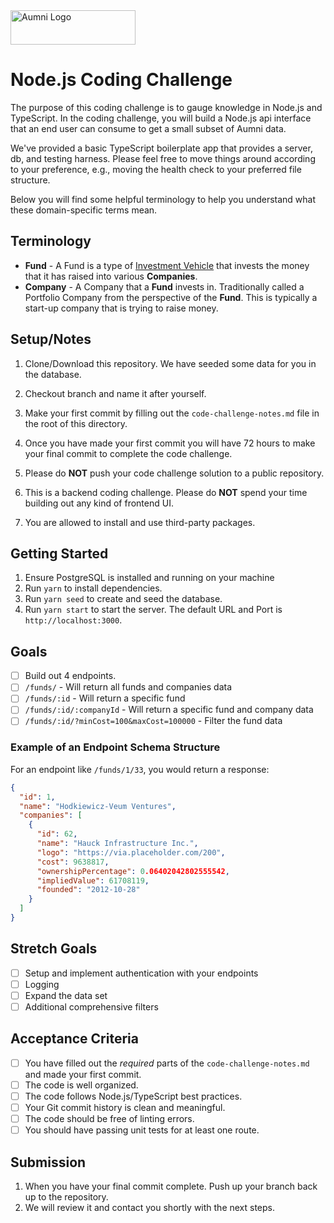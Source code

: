 <img src="https://aumni-public.s3.amazonaws.com/AumniLogoColor.png" alt="Aumni Logo" width="200" height="55">

# Node.js Coding Challenge

The purpose of this coding challenge is to gauge knowledge in Node.js and TypeScript. In the coding challenge, you will build a Node.js api interface that an end user can consume to get a small subset of Aumni data.

We've provided a basic TypeScript boilerplate app that provides a server, db, and testing harness. Please feel free to move things around according to your preference, e.g., moving the health check to your preferred file structure.

Below you will find some helpful terminology to help you understand what these domain-specific terms mean.

## Terminology

- **Fund** - A Fund is a type of [Investment Vehicle](https://www.investopedia.com/terms/i/investmentvehicle.asp) that invests the money that it has raised into various **Companies**.
- **Company** - A Company that a **Fund** invests in. Traditionally called a Portfolio Company from the perspective of the **Fund**. This is typically a start-up company that is trying to raise money.

## Setup/Notes

1. Clone/Download this repository. We have seeded some data for you in the database.

2. Checkout branch and name it after yourself.

3. Make your first commit by filling out the `code-challenge-notes.md` file in the root of this directory.

4. Once you have made your first commit you will have 72 hours to make your final commit to complete the code challenge.

5. Please do **NOT** push your code challenge solution to a public repository.

6. This is a backend coding challenge. Please do **NOT** spend your time building out any kind of frontend UI.

7. You are allowed to install and use third-party packages.

## Getting Started

1. Ensure PostgreSQL is installed and running on your machine
2. Run `yarn` to install dependencies.
3. Run `yarn seed` to create and seed the database.
4. Run `yarn start` to start the server. The default URL and Port is `http://localhost:3000`.

## Goals

- [ ] Build out 4 endpoints.
- [ ] `/funds/` - Will return all funds and companies data
- [ ] `/funds/:id` - Will return a specific fund
- [ ] `/funds/:id/:companyId` - Will return a specific fund and company data
- [ ] `/funds/:id/?minCost=100&maxCost=100000` - Filter the fund data

### Example of an Endpoint Schema Structure

For an endpoint like `/funds/1/33`, you would return a response:

```json
{
  "id": 1,
  "name": "Hodkiewicz-Veum Ventures",
  "companies": [
    {
      "id": 62,
      "name": "Hauck Infrastructure Inc.",
      "logo": "https://via.placeholder.com/200",
      "cost": 9638817,
      "ownershipPercentage": 0.06402042802555542,
      "impliedValue": 61708119,
      "founded": "2012-10-28"
    }
  ]
}
```

## Stretch Goals

- [ ] Setup and implement authentication with your endpoints
- [ ] Logging
- [ ] Expand the data set
- [ ] Additional comprehensive filters

## Acceptance Criteria

- [ ] You have filled out the _required_ parts of the `code-challenge-notes.md` and made your first commit.
- [ ] The code is well organized.
- [ ] The code follows Node.js/TypeScript best practices.
- [ ] Your Git commit history is clean and meaningful.
- [ ] The code should be free of linting errors.
- [ ] You should have passing unit tests for at least one route.

## Submission

1. When you have your final commit complete. Push up your branch back up to the repository.
2. We will review it and contact you shortly with the next steps.
